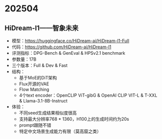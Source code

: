 # 202504

## HiDream-I1——智象未来

* 模型：https://huggingface.co/HiDream-ai/HiDream-I1-Full
* 代码：https://github.com/HiDream-ai/HiDream-I1
* 评测指标：DPG-Bench & GenEval & HPSv2.1 benchmark
* 参数量：17B
* 三个版本：Full & Dev & Fast
* 结构：
  * 基于MoE的DiT架构
  * Flux开源的VAE
  * Flow Matching
  * 4个text encoder：OpenCLIP ViT-gibG & OpenAI CLIP VIT-L & T-XXL & Llama-3.1-8B-Instruct
* 体验：
  * 不同seed生成结果相似度很高
  * 支持最大分辨率768 * 1360，H100上的生成时间约为20s
  * prompt跟随不错
  * 特定中文场景生成能力有限（莫高窟之类）

